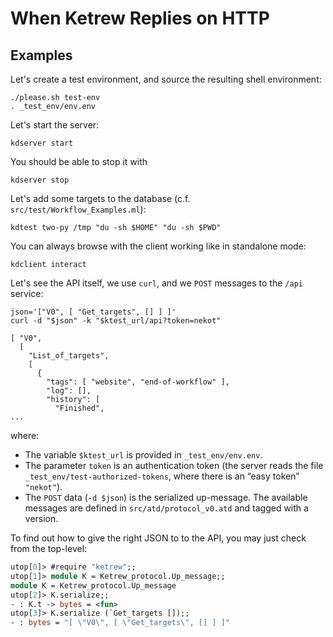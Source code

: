 When Ketrew Replies on HTTP
===========================

Examples
--------

Let's create a test environment, and source the resulting shell environment:

    ./please.sh test-env
    . _test_env/env.env

Let's start the server:

    kdserver start

You should be able to stop it with

    kdserver stop

Let's add some targets to the database (c.f. `src/test/Workflow_Examples.ml`):

    kdtest two-py /tmp "du -sh $HOME" "du -sh $PWD"

You can always browse with the client working like in standalone mode:

    kdclient interact

Let's see the API itself, we use `curl`, and we `POST` messages to the `/api`
service:

    json='["V0", [ "Get_targets", [] ] ]'
    curl -d "$json" -k "$ktest_url/api?token=nekot"

```goodresult
[ "V0",
  [
    "List_of_targets",
    [
      {
        "tags": [ "website", "end-of-workflow" ],
        "log": [],
        "history": [
          "Finished",
...
```

where:

- The variable `$ktest_url` is provided in `_test_env/env.env`.
- The parameter `token` is an authentication token (the server reads the file
  `_test_env/test-authorized-tokens`, where there is an “easy token” `"nekot"`).
- The `POST` data (`-d $json`) is the serialized up-message.  The available
  messages are defined in `src/atd/protocol_v0.atd` and tagged with a version.

To find out how to give the right JSON to to the API, you may just check from
the top-level:

```ocaml
utop[0]> #require "ketrew";;
utop[1]> module K = Ketrew_protocol.Up_message;;
module K = Ketrew_protocol.Up_message
utop[2]> K.serialize;;
- : K.t -> bytes = <fun>
utop[3]> K.serialize (`Get_targets []);;
- : bytes = "[ \"V0\", [ \"Get_targets\", [] ] ]"
```


